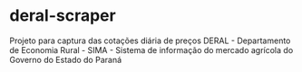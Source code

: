# deral-scraper
Projeto para captura das cotações diária de preços DERAL - Departamento de Economia Rural - SIMA - Sistema de informação do mercado agrícola do Governo do Estado do Paraná  
